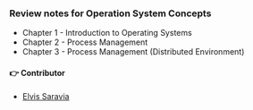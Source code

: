 ### Review notes for Operation System Concepts

- Chapter 1 - Introduction to Operating Systems
- Chapter 2 - Process Management
- Chapter 3 - Process Management (Distributed Environment)

#### :point_right: Contributor
- [Elvis Saravia](http://elvissaravia.com)

